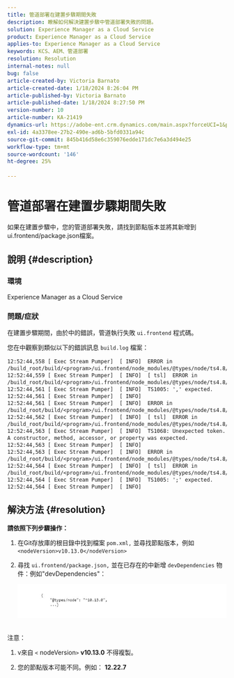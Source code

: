 ```yaml
---
title: 管道部署在建置步驟期間失敗
description: 瞭解如何解決建置步驟中管道部署失敗的問題。
solution: Experience Manager as a Cloud Service
product: Experience Manager as a Cloud Service
applies-to: Experience Manager as a Cloud Service
keywords: KCS、AEM、管道部署
resolution: Resolution
internal-notes: null
bug: false
article-created-by: Victoria Barnato
article-created-date: 1/18/2024 8:26:04 PM
article-published-by: Victoria Barnato
article-published-date: 1/18/2024 8:27:50 PM
version-number: 10
article-number: KA-21419
dynamics-url: https://adobe-ent.crm.dynamics.com/main.aspx?forceUCI=1&pagetype=entityrecord&etn=knowledgearticle&id=15fe1acb-3fb6-ee11-a569-6045bd006b25
exl-id: 4a3378ee-27b2-490e-ad6b-5bfd0331a94c
source-git-commit: 845b416d58e6c359076edde171dc7e6a3d494e25
workflow-type: tm+mt
source-wordcount: '146'
ht-degree: 25%

---
```


# 管道部署在建置步驟期間失敗


如果在建置步驟中，您的管道部署失敗，請找到節點版本並將其新增到ui.frontend/package.json檔案。

## 說明 {#description}


### <b>環境</b>

Experience Manager as a Cloud Service



### <b>問題/症狀</b>

在建置步驟期間，由於中的錯誤，管道執行失敗 `ui.frontend` 程式碼。

您在中觀察到類似以下的錯誤訊息 `build.log` 檔案：




```
12:52:44,558 [ Exec Stream Pumper]  [ INFO]  ERROR in /build_root/build/<program>/ui.frontend/node_modules/@types/node/ts4.8/util.d.ts
12:52:44,559 [ Exec Stream Pumper]  [ INFO]  [ tsl]  ERROR in /build_root/build/<program>/ui.frontend/node_modules/@types/node/ts4.8/util.d.ts(1485,42)
12:52:44,561 [ Exec Stream Pumper]  [ INFO]  TS1005: ',' expected.
12:52:44,561 [ Exec Stream Pumper]  [ INFO] 
12:52:44,561 [ Exec Stream Pumper]  [ INFO]  ERROR in /build_root/build/<program>/ui.frontend/node_modules/@types/node/ts4.8/util.d.ts
12:52:44,562 [ Exec Stream Pumper]  [ INFO]  [ tsl]  ERROR in /build_root/build/<program>/ui.frontend/node_modules/@types/node/ts4.8/util.d.ts(1485,44)
12:52:44,563 [ Exec Stream Pumper]  [ INFO]  TS1068: Unexpected token. A constructor, method, accessor, or property was expected.
12:52:44,563 [ Exec Stream Pumper]  [ INFO] 
12:52:44,563 [ Exec Stream Pumper]  [ INFO]  ERROR in /build_root/build/<program>/ui.frontend/node_modules/@types/node/ts4.8/util.d.ts
12:52:44,564 [ Exec Stream Pumper]  [ INFO]  [ tsl]  ERROR in /build_root/build/<program>/ui.frontend/node_modules/@types/node/ts4.8/util.d.ts(1485,57)
12:52:44,564 [ Exec Stream Pumper]  [ INFO]  TS1005: ';' expected.
12:52:44,564 [ Exec Stream Pumper]  [ INFO]
```



## 解決方法 {#resolution}

<b>請依照下列步驟操作：</b>
1. 在Git存放庫的根目錄中找到檔案 `pom.xml,` 並尋找節點版本，例如 `<nodeVersion>v10.13.0</nodeVersion>`


2. 尋找 `ui.frontend/package.json,` 並在已存在的中新增 `devDependencies` 物件：例如&quot;devDependencies&quot;：

   ![](assets/007186ff-51eb-ed11-a7c6-6045bd006e5a.png)



<br>注意：<br>


1. v來自 `<` nodeVersion`>` <b>v10.13.0</b> 不得複製。


2. 您的節點版本可能不同。例如： <b>12.22.7</b>
